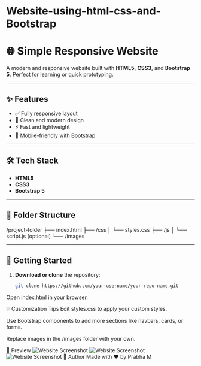 # Website-using-html-css-and-Bootstrap
# 🌐 Simple Responsive Website

A modern and responsive website built with **HTML5**, **CSS3**, and **Bootstrap 5**. Perfect for learning or quick prototyping.

---

## ✨ Features

- ✅ Fully responsive layout
- 🎨 Clean and modern design
- ⚡ Fast and lightweight
- 📱 Mobile-friendly with Bootstrap

---

## 🛠️ Tech Stack

- **HTML5**
- **CSS3**
- **Bootstrap 5**

---

## 📁 Folder Structure

/project-folder
├── index.html
├── /css
│ └── styles.css
├── /js
│ └── script.js (optional)
└── /images

---

## 🚀 Getting Started

1. **Download or clone** the repository:
   ```bash
   git clone https://github.com/your-username/your-repo-name.git
Open index.html in your browser.

💡 Customization Tips
Edit styles.css to apply your custom styles.

Use Bootstrap components to add more sections like navbars, cards, or forms.

Replace images in the /images folder with your own.

📸 Preview
![Website Screenshot](aboutres.png)
![Website Screenshot](aboutss.png)
![Website Screenshot](Responsive.png)
🙌 Author
Made with ❤️ by Prabha M


